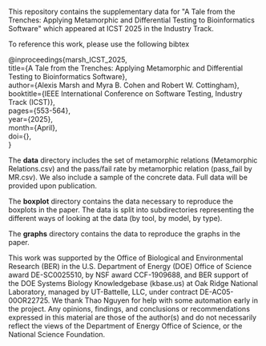 This repository contains the supplementary data for "A Tale from the Trenches: Applying Metamorphic and Differential Testing to Bioinformatics Software" which appeared at ICST 2025 in the Industry Track.

To reference this work, please use the following bibtex  

@inproceedings{marsh_ICST_2025,  
  title={A Tale from the Trenches: Applying Metamorphic and Differential Testing to Bioinformatics Software},  
  author={Alexis Marsh and  Myra B. Cohen and Robert W. Cottingham},  
  booktitle={IEEE International Conference on Software Testing, Industry Track (ICST)},  
  pages={553-564},  
  year={2025},  
  month={April},  
  doi={},  
}  

The **data** directory includes the set of metamorphic relations (Metamorphic Relations.csv) and the pass/fail rate by metamorphic relation (pass_fail by MR.csv). We also include a sample of the concrete data. Full data will be provided upon publication. 


The **boxplot** directory contains the data necessary to reproduce the boxplots in the paper. The data is split into subdirectories representing the different ways of looking at the data (by tool, by model, by type).


The **graphs** directory contains the data to reproduce the graphs in the paper. 

This work was supported by the
Office of Biological and Environmental Research (BER) in the U.S. Department of Energy (DOE) Office of Science award DE-SC0025510, by NSF award CCF-1909688,
and BER support of the DOE Systems Biology Knowledgebase (kbase.us)  at Oak Ridge National Laboratory, managed by UT-Battelle, LLC, under contract DE-AC05-00OR22725.
We thank Thao Nguyen for help with some automation early in the project. Any opinions, findings, and conclusions or recommendations expressed in this material are those of the author(s) and do not necessarily reflect the views of the Department of Energy Office of Science, or the National Science Foundation.


